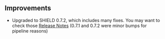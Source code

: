 ## Improvements

- Upgraded to SHIELD 0.7.2, which includes many fixes.
  You may want to check those [Release Notes][shield-0.7.0] (0.7.1
  and 0.7.2 were minor bumps for pipeline reasons)

[shield-0.7.0]: https://github.com/starkandwayne/shield/releases/tag/v0.7.0
